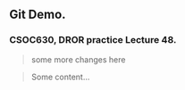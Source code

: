 ## Git Demo. 
### CSOC630, DROR practice Lecture 48.


> some more changes here

> Some content...

